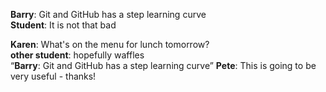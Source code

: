 **Barry**: Git and GitHub has a step learning curve  
**Student**: It is not that bad

**Karen**: What's on the menu for lunch tomorrow?  
**other student**: hopefully waffles  
“**Barry**: Git and GitHub has a step learning curve”
**Pete**: This is going to be very useful - thanks!  
